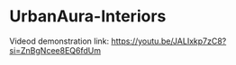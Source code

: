 # UrbanAura-Interiors



Videod demonstration link: https://youtu.be/JALIxkp7zC8?si=ZnBgNcee8EQ6fdUm
